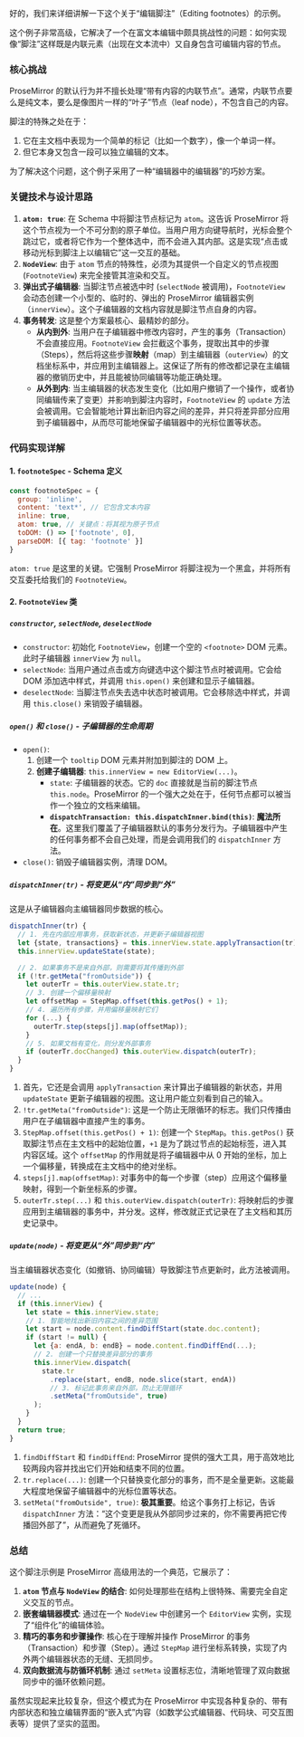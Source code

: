 好的，我们来详细讲解一下这个关于“编辑脚注”（Editing footnotes）的示例。

这个例子非常高级，它解决了一个在富文本编辑中颇具挑战性的问题：如何实现像“脚注”这样既是内联元素（出现在文本流中）又自身包含可编辑内容的节点。

### 核心挑战

ProseMirror 的默认行为并不擅长处理“带有内容的内联节点”。通常，内联节点要么是纯文本，要么是像图片一样的“叶子”节点（leaf node），不包含自己的内容。

脚注的特殊之处在于：

1.  它在主文档中表现为一个简单的标记（比如一个数字），像一个单词一样。
2.  但它本身又包含一段可以独立编辑的文本。

为了解决这个问题，这个例子采用了一种“编辑器中的编辑器”的巧妙方案。

### 关键技术与设计思路

1.  **`atom: true`**: 在 Schema 中将脚注节点标记为 `atom`。这告诉 ProseMirror 将这个节点视为一个不可分割的原子单位。当用户用方向键导航时，光标会整个跳过它，或者将它作为一个整体选中，而不会进入其内部。这是实现“点击或移动光标到脚注上以编辑它”这一交互的基础。
2.  **`NodeView`**: 由于 `atom` 节点的特殊性，必须为其提供一个自定义的节点视图 (`FootnoteView`) 来完全接管其渲染和交互。
3.  **弹出式子编辑器**: 当脚注节点被选中时 (`selectNode` 被调用)，`FootnoteView` 会动态创建一个小型的、临时的、弹出的 ProseMirror 编辑器实例（`innerView`）。这个子编辑器的文档内容就是脚注节点自身的内容。
4.  **事务转发**: 这是整个方案最核心、最精妙的部分。
    - **从内到外**: 当用户在子编辑器中修改内容时，产生的事务（Transaction）不会直接应用。`FootnoteView` 会拦截这个事务，提取出其中的步骤（Steps），然后将这些步骤**映射**（map）到主编辑器（`outerView`）的文档坐标系中，并应用到主编辑器上。这保证了所有的修改都记录在主编辑器的撤销历史中，并且能被协同编辑等功能正确处理。
    - **从外到内**: 当主编辑器的状态发生变化（比如用户撤销了一个操作，或者协同编辑传来了变更）并影响到脚注内容时，`FootnoteView` 的 `update` 方法会被调用。它会智能地计算出新旧内容之间的差异，并只将差异部分应用到子编辑器中，从而尽可能地保留子编辑器中的光标位置等状态。

### 代码实现详解

#### 1. `footnoteSpec` - Schema 定义

```javascript
const footnoteSpec = {
  group: 'inline',
  content: 'text*', // 它包含文本内容
  inline: true,
  atom: true, // 关键点：将其视为原子节点
  toDOM: () => ['footnote', 0],
  parseDOM: [{ tag: 'footnote' }]
}
```

`atom: true` 是这里的关键。它强制 ProseMirror 将脚注视为一个黑盒，并将所有交互委托给我们的 `FootnoteView`。

#### 2. `FootnoteView` 类

##### `constructor`, `selectNode`, `deselectNode`

- `constructor`: 初始化 `FootnoteView`，创建一个空的 `<footnote>` DOM 元素。此时子编辑器 `innerView` 为 `null`。
- `selectNode`: 当用户通过点击或方向键选中这个脚注节点时被调用。它会给 DOM 添加选中样式，并调用 `this.open()` 来创建和显示子编辑器。
- `deselectNode`: 当脚注节点失去选中状态时被调用。它会移除选中样式，并调用 `this.close()` 来销毁子编辑器。

##### `open()` 和 `close()` - 子编辑器的生命周期

- `open()`:
  1.  创建一个 `tooltip` DOM 元素并附加到脚注的 DOM 上。
  2.  **创建子编辑器**: `this.innerView = new EditorView(...)`。
      - `state`: 子编辑器的状态。它的 `doc` 直接就是当前的脚注节点 `this.node`。ProseMirror 的一个强大之处在于，任何节点都可以被当作一个独立的文档来编辑。
      - **`dispatchTransaction: this.dispatchInner.bind(this)`**: **魔法所在**。这里我们覆盖了子编辑器默认的事务分发行为。子编辑器中产生的任何事务都不会自己处理，而是会调用我们的 `dispatchInner` 方法。
- `close()`: 销毁子编辑器实例，清理 DOM。

##### `dispatchInner(tr)` - 将变更从“内”同步到“外”

这是从子编辑器向主编辑器同步数据的核心。

```javascript
dispatchInner(tr) {
  // 1. 先在内部应用事务，获取新状态，并更新子编辑器视图
  let {state, transactions} = this.innerView.state.applyTransaction(tr);
  this.innerView.updateState(state);

  // 2. 如果事务不是来自外部，则需要将其传播到外部
  if (!tr.getMeta("fromOutside")) {
    let outerTr = this.outerView.state.tr;
    // 3. 创建一个偏移量映射
    let offsetMap = StepMap.offset(this.getPos() + 1);
    // 4. 遍历所有步骤，并用偏移量映射它们
    for (...) {
      outerTr.step(steps[j].map(offsetMap));
    }
    // 5. 如果文档有变化，则分发外部事务
    if (outerTr.docChanged) this.outerView.dispatch(outerTr);
  }
}
```

1.  首先，它还是会调用 `applyTransaction` 来计算出子编辑器的新状态，并用 `updateState` 更新子编辑器的视图。这让用户能立刻看到自己的输入。
2.  `!tr.getMeta("fromOutside")`: 这是一个防止无限循环的标志。我们只传播由用户在子编辑器中直接产生的事务。
3.  `StepMap.offset(this.getPos() + 1)`: 创建一个 `StepMap`。`this.getPos()` 获取脚注节点在主文档中的起始位置，`+1` 是为了跳过节点的起始标签，进入其内容区域。这个 `offsetMap` 的作用就是将子编辑器中从 0 开始的坐标，加上一个偏移量，转换成在主文档中的绝对坐标。
4.  `steps[j].map(offsetMap)`: 对事务中的每一个步骤（step）应用这个偏移量映射，得到一个新坐标系的步骤。
5.  `outerTr.step(...)` 和 `this.outerView.dispatch(outerTr)`: 将映射后的步骤应用到主编辑器的事务中，并分发。这样，修改就正式记录在了主文档和其历史记录中。

##### `update(node)` - 将变更从“外”同步到“内”

当主编辑器状态变化（如撤销、协同编辑）导致脚注节点更新时，此方法被调用。

```javascript
update(node) {
  // ...
  if (this.innerView) {
    let state = this.innerView.state;
    // 1. 智能地找出新旧内容之间的差异范围
    let start = node.content.findDiffStart(state.doc.content);
    if (start != null) {
      let {a: endA, b: endB} = node.content.findDiffEnd(...);
      // 2. 创建一个只替换差异部分的事务
      this.innerView.dispatch(
        state.tr
          .replace(start, endB, node.slice(start, endA))
          // 3. 标记此事务来自外部，防止无限循环
          .setMeta("fromOutside", true)
      );
    }
  }
  return true;
}
```

1.  `findDiffStart` 和 `findDiffEnd`: ProseMirror 提供的强大工具，用于高效地比较两段内容并找出它们开始和结束不同的位置。
2.  `tr.replace(...)`: 创建一个只替换变化部分的事务，而不是全量更新。这能最大程度地保留子编辑器中的光标位置等状态。
3.  `setMeta("fromOutside", true)`: **极其重要**。给这个事务打上标记，告诉 `dispatchInner` 方法：“这个变更是我从外部同步过来的，你不需要再把它传播回外部了”，从而避免了死循环。

### 总结

这个脚注示例是 ProseMirror 高级用法的一个典范，它展示了：

1.  **`atom` 节点与 `NodeView` 的结合**: 如何处理那些在结构上很特殊、需要完全自定义交互的节点。
2.  **嵌套编辑器模式**: 通过在一个 `NodeView` 中创建另一个 `EditorView` 实例，实现了“组件化”的编辑体验。
3.  **精巧的事务和步骤操作**: 核心在于理解并操作 ProseMirror 的事务（Transaction）和步骤（Step）。通过 `StepMap` 进行坐标系转换，实现了内外两个编辑器状态的无缝、无损同步。
4.  **双向数据流与防循环机制**: 通过 `setMeta` 设置标志位，清晰地管理了双向数据同步中的循环依赖问题。

虽然实现起来比较复杂，但这个模式为在 ProseMirror 中实现各种复杂的、带有内部状态和独立编辑界面的“嵌入式”内容（如数学公式编辑器、代码块、可交互图表等）提供了坚实的蓝图。
